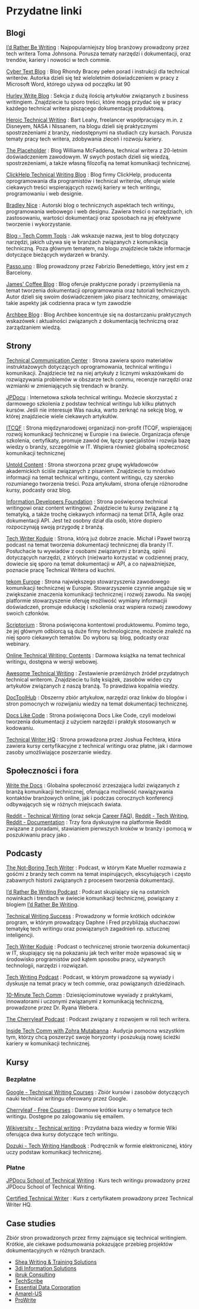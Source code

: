 # Przydatne linki

## Blogi

[I’d Rather Be Writing](https://idratherbewriting.com/)
: Najpopularniejszy blog branżowy prowadzony przez tech writera Toma Johnsona. Porusza tematy narzędzi i dokumentacji, oraz trendów, kariery i nowości w tech commie.

[Cyber Text Blog](https://cybertext.wordpress.com/)
: Blog Rhondy Bracey pełen porad i instrukcji dla technical writerów. Autorka dzieli się też wieloletnim doświadczeniem w pracy z Microsoft Word, którego używa od początku lat 90

[Hurley Write Blog](https://www.hurleywrite.com/blog/)
: Sekcja z dużą ilością artykułów związanych z business writingiem. Znajdziecie tu sporo treści, które mogą przydać się w pracy każdego technical writera piszącego dokumentację produktową.

[Heroic Technical Writing](https://heroictechwriting.com/)
: Bart Leahy, freelancer współpracujący m.in. z Disneyem, NASA i Nissanem, na blogu dzieli się praktycznymi spostrzeżeniami z branży, niedostępnymi na studiach czy kursach. Porusza tematy pracy tech writera, zdobywania zleceń i rozwoju kariery.

[The Placeholder](http://www.williammcfadden.com/)
: Blog Williama McFaddena, technical writera z 20-letnim doświadczeniem zawodowym. W swych postach dzieli się wiedzą, spostrzeżeniami, a także własną filozofią na temat komunikacji technicznej.

[ClickHelp Technical Writing Blog](https://clickhelp.com/clickhelp-technical-writing-blog/)
: Blog firmy ClickHelp, producenta oprogramowania dla programistów i technical writerów, oferuje wiele ciekawych treści wspierających rozwój kariery w tech writingu, programowaniu i web designie.

[Bradley Nice](https://bradley-nice.medium.com/)
: Autorski blog o technicznych aspektach tech writingu, programowania webowego i web designu. Zawiera treści o narzędziach, ich zastosowaniu, wartości dokumentacji oraz sposobach na jej efektywne tworzenie i wykorzystanie.

[Blog \- Tech Comm Tools](https://techcommtools.com/blog)
: Jak wskazuje nazwa, jest to blog dotyczący narzędzi, jakich używa się w branżach związanych z komunikacją techniczną. Poza głównym tematem, na blogu znajdziecie także informacje dotyczące bieżących wydarzeń w branży.

[Passo.uno](https://passo.uno/)
: Blog prowadzony przez Fabrizio Benedettiego, który jest em z Barcelony.

[James' Coffee Blog](https://jamesg.blog/technical-writing/)
: Blog oferuje praktyczne porady i przemyślenia na temat tworzenia dokumentacji oprogramowania oraz tutoriali technicznych. Autor dzieli się swoim doświadczeniem jako pisarz techniczny, omawiając takie aspekty jak codzienna praca w tym zawodzie

[Archbee Blog](https://www.archbee.com/blog)
: Blog Archbee koncentruje się na dostarczaniu praktycznych wskazówek i aktualności związanych z dokumentacją techniczną oraz zarządzaniem wiedzą.

## Strony

[Technical Communication Center](https://www.technicalcommunicationcenter.com/)
: Strona zawiera sporo materiałów instruktażowych dotyczących oprogramowania, technical writingu i komunikacji. Znajdziecie też na niej artykuły z licznymi wskazówkami do rozwiązywania problemów w obszarze tech commu, recenzje narzędzi oraz wzmianki w zmieniających się trendach w branży.

[JPDocu](https://jpdocu.teachable.com/)
: Internetowa szkoła technical writingu. Możecie skorzystać z darmowego szkolenia z podstaw technical writingu lub kilku płatnych kursów. Jeśli nie interesuje Was nauka, warto zerknąć na sekcję blog, w której znajdziecie wiele ciekawych artykułów.

[ITCQF](https://itcqf.org/)
: Strona międzynarodowej organizacji non-profit ITCQF, wspierającej rozwój komunikacji technicznej w Europie i na świecie. Organizacja oferuje szkolenia, certyfikaty, promuje zawód ów, łączy specjalistów i rozwija bazę wiedzy o branży, szczególnie w IT. Wspiera również globalną społeczność komunikacji technicznej

[Untold Content](https://untoldcontent.com/)
: Strona stworzona przez grupę wykładowców akademickich ściśle związanych z pisaniem. Znajdziecie tu mnóstwo informacji na temat technical writingu, content writingu, czy szeroko rozumianego tworzenia treści. Poza artykułami, strona oferuje różnorodne kursy, podcasty oraz blog.

[Information Developers Foundation](https://www.informationdevelopers.in/)
: Strona poświęcona technical writingowi oraz content writingowi. Znajdziecie tu kursy związane z tą tematyką, a także trochę ciekawych informacji na temat DITA, Agile oraz dokumentacji API. Jest też osobny dział dla osób, które dopiero rozpoczynają swoją przygodę z branżą.

[Tech Writer Koduje](https://techwriterkoduje.pl/)
: Strona, którą już dobrze znacie. Michał i Paweł tworzą podcast na temat tworzenia dokumentacji technicznej dla branży IT. Posłuchacie tu wywiadów z osobami związanymi z branżą, opinii dotyczących narzędzi, z których (nie)warto korzystać w codziennej pracy, dowiecie się sporo na temat dokumentacji w API, a co najważniejsze, poznacie pracę Technical Writera od kuchni.

[tekom Europe](https://www.technical-communication.org/)
: Strona największego stowarzyszenia zawodowego komunikacji technicznej w Europie. Stowarzyszenie czynnie angażuje się w zwiększanie znaczenia komunikacji technicznej i rozwój zawodu. Na swojej platformie stowarzyszenie oferuję możliwość wymiany informacjii doświadczeń, promuje edukację i szkolenia oraz wspiera rozwój zawodowy swoich członków.

[Scriptorium](https://www.scriptorium.com/)
: Strona poświęcona kontentowi produktowemu. Pomimo tego, że jej głównym odbiorcą są duże firmy technologiczne, możecie znaleźć na niej sporo ciekawych tematów. Do wyboru są: blog, podcasty oraz webinary.

[Online Technical Writing: Contents](https://mcmassociates.io/textbook/) 
: Darmowa książka na temat technical writingu, dostępna w wersji webowej.

[Awesome Technical Writing](https://github.com/BolajiAyodeji/awesome-technical-writing/blob/master/README.md)
: Zestawienie przeróżnych źródeł przydatnych technical writerom. Znajdziecie tu listę książek, zasobów wideo czy artykułów związanych z naszą branżą. To prawdziwa kopalnia wiedzy.

[DocToolHub](https://tools.doctoolhub.com/)
: Obszerny zbiór artykułow, narzędzi oraz linków do blogów i stron pomocnych w rozwijaniu wiedzy na temat dokumentacji technicznej.

[Docs Like Code](https://www.docslikecode.com/)
: Strona poświęcona Docs Like Code, czyli modelowi tworzenia dokumentacji z użyciem narzędzi i praktyk stosowanych w kodowaniu.

[Technical Writer HQ](https://technicalwriterhq.com/writing/technical-writing/)
: Strona prowadzona przez Joshua Fechtera, która zawiera kursy certyfikacyjne z technical writingu oraz płatne, jak i darmowe zasoby umożliwiające poszerzanie wiedzy.

## Społeczności i fora

[Write the Docs](https://www.writethedocs.org/)
: Globalna społeczność zrzeszająca ludzi związanych z branżą komunikacji technicznej, oferująca możliwość nawiązywania kontaktów branżowych online, jak i podczas corocznych konferencji odbywających się w różnych miejscach świata.

[Reddit - Technical Writing](https://www.reddit.com/r/technicalwriting/) (oraz sekcja [Career FAQ](https://www.reddit.com/r/technicalwriting/comments/qh5i82/career_faqs_read_this_before_asking_about/)), [Reddit - Tech Writing](https://www.reddit.com/r/techwriting/), [Reddit - Documentation](https://www.reddit.com/r/documentation/)
: Trzy fora dyskusyjne na platformie Reddit związane z poradami, stawianiem pierwszych kroków w branży i pomocą w poszukiwaniu pracy jako .

## Podcasty

[The Not-Boring Tech Writer](https://open.spotify.com/show/4JUeeRjYe2EWcFSkAsbLu8?si=f0634168fae44ff8)
: Podcast, w którym Kate Mueller rozmawia z gośćmi z branży tech comm na temat inspirujących, ekscytujących i często zabawnych historii związanych z procesem tworzenia dokumentacji.

[I’d Rather Be Writing Podcast](https://open.spotify.com/show/4HeOZfPGMMfViOhVS40QBD?si=ba4747c7c58a4ab9)
: Podcast skupiający się na ostatnich nowinkach i trendach w świecie komunikacji technicznej, powiązany z blogiem [I’d Rather Be Writing](https://idratherbewriting.com/).

[Technical Writing Success](https://open.spotify.com/show/2tFWJSw4sPk7S5O4Yl3d38?si=6b4143340c004f1b)
: Prowadzony w formie krótkich odcinków program, w którym prowadzący Daphne i Fred przybliżają słuchaczowi tematykę tech writingu oraz powiązanych zagadnień np. sztucznej inteligencji.

[Tech Writer Koduje](https://open.spotify.com/show/2jhQ1Z1nAOY686RVok7O9I?si=e7d8c6e6045747bd)
: Podcast o technicznej stronie tworzenia dokumentacji w IT, skupiający się na pokazaniu jak tech writer może wpasować się w środowisko programistów pod kątem sposobu pracy, używanych technologii, narzędzi i rozwiązań. 

[Tech Writing Podcast](https://open.spotify.com/show/6UAQWn4asiUrPQfAYw21je?si=059cdb746abb4b53)
: Podcast, w którym prowadzone są wywiady i dyskusje na temat pracy w tech commie, oraz powiązanych dziedzinach.

[10-Minute Tech Comm](https://podcasts.apple.com/us/podcast/10-minute-tech-comm/id920575683)
: Dziesięciominutowe wywiady z praktykami, innowatorami i uczonymi związanymi z komunikacją techniczną, prowadzone przez Dr. Ryana Webera.

[The Cherryleaf Podcast](https://open.spotify.com/show/31eoBJphWpmC5ofXfy84Ek?si=0b675ae500974be6)
: Podcast związany z rozwojem w roli tech writera.

[Inside Tech Comm with Zohra Mutabanna](https://open.spotify.com/show/3N7tBawAgk81il2GZAMGmU?si=70fef1856ffd4589)
: Audycja pomocna wszystkim tym, którzy chcą poszerzyć swoje horyzonty i poszukują nowej ścieżki kariery w komunikacji technicznej.

## Kursy

### Bezpłatne

[Google - Technical Writing Courses](https://developers.google.com/tech-writing)
: Zbiór kursów i zasobów dotyczących nauki technical writingu oferowany przez Google.

[Cherryleaf - Free Courses](https://cherryleaf.teachable.com/courses/category/Free%20course)
: Darmowe krótkie kursy o tematyce tech writingu. Dostępne po zalogowaniu się emailem.

[Wikiversity - Technical writing](https://en.wikiversity.org/wiki/Technical_writing)
: Przydatna baza wiedzy w formie Wiki oferująca dwa kursy dotyczące tech writingu.

[Dozuki - Tech Writing Handbook](https://help.dozuki.com/Tech_Writing)
: Podręcznik w formie elektronicznej, który uczy podstaw komunikacji technicznej.

### Płatne

[JPDocu School of Technical Writing](https://www.udemy.com/user/jordanstanchev/)
: Kurs tech writingu prowadzony przez JPDocu School of Technical Writing.

[Certified Technical Writer](https://technicalwriterhq.com/technical-writing-certification/)
: Kurs z certyfikatem prowadzony przez Technical Writer HQ.

## Case studies

Zbiór stron prowadzonych przez firmy zajmujące się technical writingiem. Krótkie, ale ciekawe podsumowania pokazujące przebieg projektów dokumentacyjnych w różnych branżach.

- [Shea Writing & Training Solutions](https://www.sheaws.com/case-studies-shea-writing/)
- [3di Information Solutions](https://3di-info.com/case-studies/)
- [ibruk Consulting](https://ibruk.in/technical-writing-instructional-design-case-studies/)
- [TechScribe](https://www.techscribe.co.uk/techw/case-studies.htm)
- [Essential Data Corporation](https://essentialdata.com/case-study/)
- [Amarel-US](https://www.amarel-us.com/category/all-resources/case-studies/)
- [ProWrite](https://prowrite.com/case-studies/)

